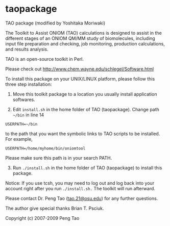 # taopackage

TAO package (modified by Yoshitaka Moriwaki)

The Toolkit to Assist ONIOM (TAO) calculations is designed to assist in the different stages of an ONIOM QM/MM study of biomolecules, including input file preparation and checking, job monitoring, production calculations, and results analysis.

TAO is an open-source toolkit in Perl.

Please check out http://www.chem.wayne.edu/schlegel/Software.html

To install this package on your UNIX/LINUX platform, please follow
this three step installation:

1. Move this toolkit package to a location you usually install application softwares.

2. Edit `install.sh` in the home folder of TAO (taopackage). Change path `~/bin` in line 14

```
USERPATH=~/bin
```
to the path that you want the symbolic links to TAO scripts to be installed. For example,

```
USERPATH=/home/myhome/bin/oniomtool
```

Please make sure this path is in your search PATH.

3. Run `./install.sh` in the home folder of TAO (taopackage) to install this package.

Notice: If you use tcsh, you may need to log out and log back into your account
        right after you run `./install.sh.` The toolkit will run afterward.

Please contact Dr. Peng Tao (tao.21@osu.edu) for any further questions.

The author give special thanks Brian T. Psciuk.

Copyright (c) 2007-2009 Peng Tao


